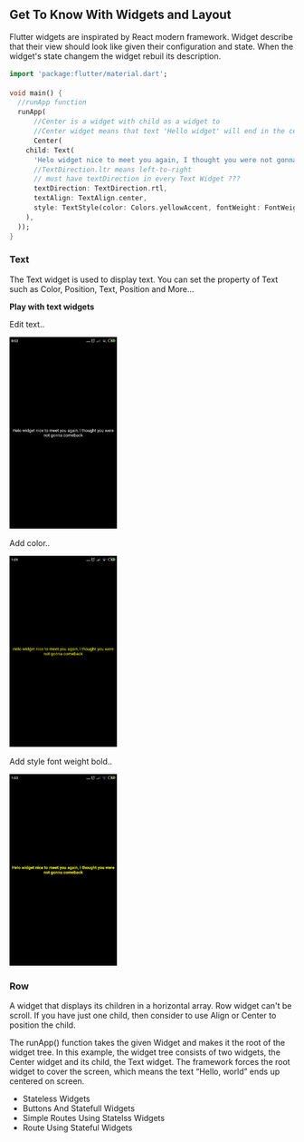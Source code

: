 ## Get To Know With Widgets and Layout
Flutter widgets are inspirated by React modern framework. Widget describe that their view should look like given their configuration and state. When the widget's state changem the widget rebuil its description.

```dart
import 'package:flutter/material.dart';

void main() {
  //runApp function
  runApp(
      //Center is a widget with child as a widget to
      //Center widget means that text 'Hello widget' will end in the center of screen
      Center(
    child: Text(
      'Helo widget nice to meet you again, I thought you were not gonna comeback',
      //TextDirection.ltr means left-to-right
      // must have textDirection in every Text Widget ???
      textDirection: TextDirection.rtl,
      textAlign: TextAlign.center,
      style: TextStyle(color: Colors.yellowAccent, fontWeight: FontWeight.bold),
    ),
  ));
}
```
### Text
The Text widget is used to display text. You can set the property of Text such as Color, Position, Text, Position and More...

**Play with text widgets**

Edit text..

<img src="images/edit_text.png" width="190">

Add color..

<img src="images/add_color.png" width="190">

Add style font weight bold..

<img src="images/text_style_bold.png" width="190">

### Row

A widget that displays its children in a horizontal array. Row widget can't be scroll. If you have just one child, then consider to use Align or Center to position the child.

The runApp() function takes the given Widget and makes it the root of the widget tree. In this example, the widget tree consists of two widgets, the Center widget and its child, the Text widget. The framework forces the root widget to cover the screen, which means the text “Hello, world” ends up centered on screen.

- Stateless Widgets
- Buttons And Statefull Widgets
- Simple Routes Using Statelss Widgets
- Route Using Stateful Widgets
